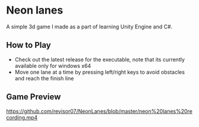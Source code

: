 # Neon lanes
A simple 3d game I made as a part of learning Unity Engine and C#.


## How to Play
- Check out the latest release for the executable, note that its currently available only for windows x64
- Move one lane at a time by pressing left/right keys to avoid obstacles and reach the finish line 

## Game Preview
https://github.com/revisor07/NeonLanes/blob/master/neon%20lanes%20recording.mp4


